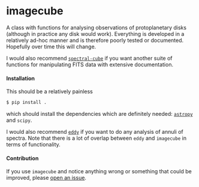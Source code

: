 # imagecube

A class with functions for analysing observations of protoplanetary disks (although in practice any disk would work). Everything is developed in a relatively ad-hoc manner and is therefore poorly tested or documented. Hopefully over time this will change.

I would also recommend [`spectral-cube`](https://github.com/radio-astro-tools/spectral-cube) if you want another suite of functions for manipulating FITS data with extensive documentation.

#### Installation

This should be a relatively painless

```bash
$ pip install .
```

which should install the dependencies which are definitely needed: [`astropy`](http://www.astropy.org/) and `scipy`.

I would also recommend [`eddy`](https://github.com/richteague/eddy) if you want to do any analysis of annuli of spectra. Note that there is a lot of overlap between `eddy` and `imagecube` in terms of functionality.

#### Contribution

If you use `imagecube` and notice anything wrong or something that could be improved, please [open an issue](https://github.com/richteague/imgcube/issues/new).
